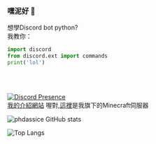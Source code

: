 ### 嘿泥好 👋

想學Discord bot python?</br>
我教你：</br>
```py
import discord
from discord.ext import commands
print('lol')
```
</br></br>

[![Discord Presence](https://lanyard.cnrad.dev/api/1049625838901010453)](https://discord.com/users/1049625838901010453)
</br>
[我的介紹網站](https://nonametw.com)
喔對,[這裡](https://mc.nonametw.com)是我旗下的Minecraft伺服器

![phdassice GitHub stats](https://github-readme-stats.vercel.app/api?username=phdassice&theme=chartreuse-dark&show_icons=true)

![Top Langs](https://github-readme-stats.vercel.app/api/top-langs/?username=phdassice)
